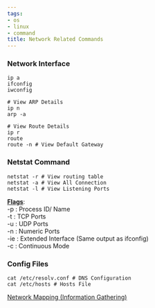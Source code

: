 ```yaml
---
tags:
- os
- linux
- command
title: Network Related Commands
---
```


### Network Interface

````shell
ip a
ifconfig
iwconfig

# View ARP Details
ip n
arp -a

# View Route Details
ip r
route
route -n # View Default Gateway
````

### Netstat Command

````shell
netstat -r # View routing table
netstat -a # View All Connection
netstat -l # View Listening Ports
````

**<u>Flags</u>**:  
-p : Process ID/ Name  
-t : TCP Ports  
-u : UDP Ports  
-n : Numeric Ports  
-ie : Extended Interface (Same output as ifconfig)  
-c : Continuous Mode

### Config Files

````shell
cat /etc/resolv.conf # DNS Configuration
cat /etc/hosts # Hosts File
````

[Network Mapping (Information Gathering)](../../../cyber-security/network-hacking/network-mapping-information-gathering.md)
